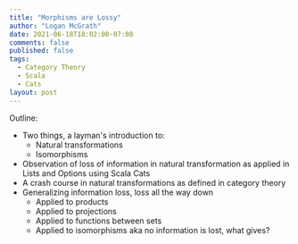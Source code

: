 ```yaml
---
title: "Morphisms are Lossy"
author: "Logan McGrath"
date: 2021-06-18T18:02:00-07:00
comments: false
published: false
tags:
  - Category Theory
  - Scala
  - Cats
layout: post
---
```


Outline:
* Two things, a layman's introduction to:
  * Natural transformations
  * Isomorphisms
* Observation of loss of information in natural transformation as applied in Lists and Options using Scala Cats
* A crash course in natural transformations as defined in category theory
* Generalizing information loss, loss all the way down
  * Applied to products
  * Applied to projections
  * Applied to functions between sets
  * Applied to isomorphisms aka no information is lost, what gives?
